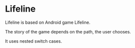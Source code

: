 # Lifeline

Lifeline is based on Android game Lifeline.

The story of the game depends on the path, the user chooses.

It uses nested switch cases.
